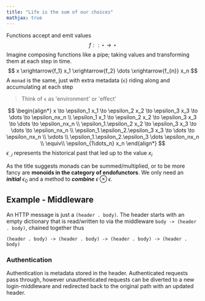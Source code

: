 ```yaml
---
title: "Life is the sum of our choices"
mathjax: true
---
```


Functions accept and emit values
$$f:: \star \rightarrow \star$$
Imagine composing functions like a pipe; taking values and transforming them at each step in time.
$$
x \xrightarrow{f_1} x_1 \xrightarrow{f_2} \dots \xrightarrow{f_{n}} x_n
$$
A `monad` is the same, just with extra metadata (`ϵ`) riding along and accumulating at each step
>Think of `ϵ` as 'environment' or  'effect'
>
$$
\begin{align*}
x \to \epsilon_1 x_1 \to \epsilon_2 x_2 \to \epsilon_3 x_3 \to \dots \to \epsilon_nx_n \\
\epsilon_1 x_1 \to \epsilon_2 x_2 \to \epsilon_3 x_3 \to \dots \to \epsilon_nx_n \\
\epsilon_1.\epsilon_2 x_2 \to \epsilon_3 x_3 \to \dots \to \epsilon_nx_n \\
\epsilon_1.\epsilon_2.\epsilon_3 x_3 \to \dots \to \epsilon_nx_n \\
\vdots \\ 
\epsilon_1.\epsilon_2.\epsilon_3 \dots \epsilon_nx_n \\
\equiv\\
\epsilon_{1\dots_n} x_n
\end{align*}
$$
$\epsilon_{..i}$ represents the historical past that led up to the value $x_i$

As the title suggests monads can be summed/multiplied, or to be more fancy are **monoids in the category of endofunctors**. We only need an ***initial*** $\epsilon_0$ and a method to ***combine*** $ϵ \otimes ϵ$.

## Example - Middleware
An HTTP message is just a `(header . body)`. The header starts with an empty dictionary that is read/written to via the middleware `body -> (header . body)`, chained together thus

`(header . body) -> (header . body) -> (header . body) -> (header . body)`

### Authentication
Authentication is metadata stored in the header. Authenticated requests pass through, however unauthenticated requests can be diverted to a new login-middleware and redirected back to the original path with an updated header.
